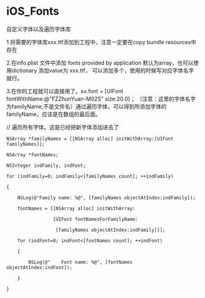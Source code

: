 iOS_Fonts
=========

自定义字体以及遍历字体库

1.将需要的字体库xxx.ttf添加到工程中，注意一定要在copy bundle resources中存在

2.在info.plist 文件中添加 fonts provided by application 默认为array，也可以使用dictionary  添加value为  xxx.ttf，
可以添加多个，使用的时候写对应字体名字就行。

3.在你的工程就可以直接用了。xx.font = [UIFont fontWithName:@"FZZhunYuan-M02S" size:20.0]；
（注意：这里的字体名字为familyName,不是文件名）通过遍历字体，可以得到所添加字体的familyName，应该是在数组的最后面。

//    遍历所有字体。这是已经把新字体添加进去了

    NSArray *familyNames = [[NSArray alloc] initWithArray:[UIFont familyNames]];
    
    NSArray *fontNames;
    
    NSInteger indFamily, indFont;
    
    for (indFamily=0; indFamily<[familyNames count]; ++indFamily)
    
    {
    
        NSLog(@"Family name: %@", [familyNames objectAtIndex:indFamily]);
        
        fontNames = [[NSArray alloc] initWithArray:
        
                     [UIFont fontNamesForFamilyName:
                     
                      [familyNames objectAtIndex:indFamily]]];
                      
        for (indFont=0; indFont<[fontNames count]; ++indFont)
        
        {
        
            NSLog(@"    Font name: %@", [fontNames objectAtIndex:indFont]);
            
        }
        
    }
    
